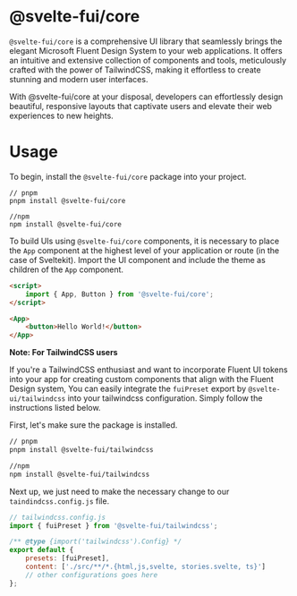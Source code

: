 # @svelte-fui/core

`@svelte-fui/core` is a comprehensive UI library that seamlessly brings the elegant Microsoft Fluent Design System to your web applications. It offers an intuitive and extensive collection of components and tools, meticulously crafted with the power of TailwindCSS, making it effortless to create stunning and modern user interfaces.

With @svelte-fui/core at your disposal, developers can effortlessly design beautiful, responsive layouts that captivate users and elevate their web experiences to new heights.

# Usage

To begin, install the `@svelte-fui/core` package into your project.

```shell
// pnpm
pnpm install @svelte-fui/core

//npm
npm install @svelte-fui/core
```

To build UIs using `@svelte-fui/core` components, it is necessary to place the `App` component at the highest level of your application or route (in the case of Sveltekit). Import the UI component and include the theme as children of the `App` component.

```html
<script>
	import { App, Button } from '@svelte-fui/core';
</script>

<App>
	<button>Hello World!</button>
</App>
```

**Note: For TailwindCSS users**

If you're a TailwindCSS enthusiast and want to incorporate Fluent UI tokens into your app for creating custom components that align with the Fluent Design system, You can easily integrate the `fuiPreset` export by `@svelte-ui/tailwindcss` into your tailwindcss configuration. Simply follow the instructions listed below.

First, let's make sure the package is installed.

```bash
// pnpm
pnpm install @svelte-fui/tailwindcss

//npm
npm install @svelte-fui/tailwindcss
```

Next up, we just need to make the necessary change to our `taindindcss.config.js` file.

```js
// tailwindcss.config.js
import { fuiPreset } from '@svelte-fui/tailwindcss';

/** @type {import('tailwindcss').Config} */
export default {
	presets: [fuiPreset],
	content: ['./src/**/*.{html,js,svelte, stories.svelte, ts}']
	// other configurations goes here
};
```
